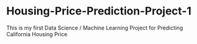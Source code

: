 # Housing-Price-Prediction-Project-1
This is my first Data Science / Machine Learning Project for Predicting California Housing Price
